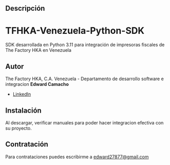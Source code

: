 ## Descripción 
# TFHKA-Venezuela-Python-SDK
SDK desarrollada en Python 3.11 para integración de impresoras fiscales de The Factory HKA en Venezuela

## Autor
The Factory HKA, C.A. Venezuela - Departamento de desarrollo software e integracion
**Edward Camacho**

* [LinkedIn](https://www.linkedin.com/in/focus-edward/)


## Instalación
Al descargar, verificar manuales para poder hacer integracion efectiva con su proyecto.

## Contratación
Para contrataciones puedes escribirme a edward27877@gmail.com


